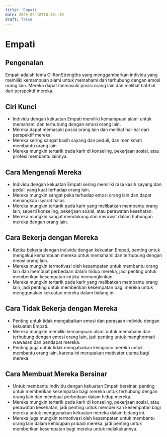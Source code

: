 ```yaml
---
title: 'Empati'
date: 2025-02-18T18:40::10
draft: false
---
```


# Empati

## Pengenalan

Empati adalah tema CliftonStrengths yang menggambarkan individu yang memiliki kemampuan alami untuk memahami dan terhubung dengan emosi orang lain. Mereka dapat memasuki posisi orang lain dan melihat hal-hal dari perspektif mereka.

## Ciri Kunci

- Individu dengan kekuatan Empati memiliki kemampuan alami untuk memahami dan terhubung dengan emosi orang lain.
- Mereka dapat memasuki posisi orang lain dan melihat hal-hal dari perspektif mereka.
- Mereka sering sangat kasih sayang dan peduli, dan menikmati membantu orang lain.
- Mereka mungkin tertarik pada karir di konseling, pekerjaan sosial, atau profesi membantu lainnya.

## Cara Mengenali Mereka

- Individu dengan kekuatan Empati sering memiliki rasa kasih sayang dan peduli yang kuat terhadap orang lain.
- Mereka mungkin sangat peka terhadap emosi orang lain dan dapat menangkap isyarat halus.
- Mereka mungkin tertarik pada karir yang melibatkan membantu orang lain, seperti konseling, pekerjaan sosial, atau perawatan kesehatan.
- Mereka mungkin sangat mendukung dan merawat dalam hubungan mereka dengan orang lain.

## Cara Bekerja dengan Mereka

- Ketika bekerja dengan individu dengan kekuatan Empati, penting untuk mengakui kemampuan mereka untuk memahami dan terhubung dengan emosi orang lain.
- Mereka mungkin termotivasi oleh kesempatan untuk membantu orang lain dan membuat perbedaan dalam hidup mereka, jadi penting untuk memberikan kesempatan ini jika memungkinkan.
- Mereka mungkin tertarik pada karir yang melibatkan membantu orang lain, jadi penting untuk memberikan kesempatan bagi mereka untuk menggunakan kekuatan mereka dalam bidang ini.

## Cara Tidak Bekerja dengan Mereka

- Penting untuk tidak mengabaikan emosi dan perasaan individu dengan kekuatan Empati.
- Mereka mungkin memiliki kemampuan alami untuk memahami dan terhubung dengan emosi orang lain, jadi penting untuk menghormati wawasan dan pendapat mereka.
- Penting juga untuk tidak mengabaikan keinginan mereka untuk membantu orang lain, karena ini merupakan motivator utama bagi mereka.

## Cara Membuat Mereka Bersinar

- Untuk membantu individu dengan kekuatan Empati bersinar, penting untuk memberikan kesempatan bagi mereka untuk terhubung dengan orang lain dan membuat perbedaan dalam hidup mereka.
- Mereka mungkin tertarik pada karir di konseling, pekerjaan sosial, atau perawatan kesehatan, jadi penting untuk memberikan kesempatan bagi mereka untuk menggunakan kekuatan mereka dalam bidang ini.
- Mereka juga mungkin termotivasi oleh kesempatan untuk membantu orang lain dalam kehidupan pribadi mereka, jadi penting untuk memberikan kesempatan bagi mereka untuk melakukannya.

